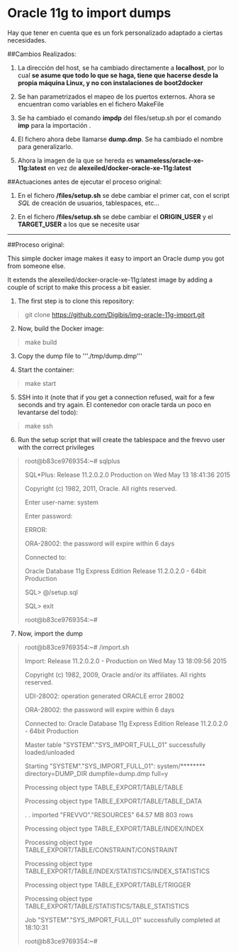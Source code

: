 # Oracle 11g to import dumps

Hay que tener en cuenta que es un fork personalizado adaptado a ciertas necesidades.

##Cambios Realizados:

1. La dirección del host, se ha cambiado directamente a **localhost**, por lo cual **se asume que todo lo que se haga, tiene que hacerse desde la propia máquina Linux, y no con instalaciones de boot2docker**

2. Se han parametrizados el mapeo de los puertos externos. Ahora se encuentran como variables en el fichero MakeFile

3. Se ha cambiado el comando **impdp** del files/setup.sh por el comando **imp** para la importación .

4. El fichero ahora debe llamarse **dump.dmp**. Se ha cambiado el nombre para generalizarlo.

5. Ahora la imagen de la que se hereda es **wnameless/oracle-xe-11g:latest** en vez de **alexeiled/docker-oracle-xe-11g:latest**

##Actuaciones antes de ejecutar el proceso original:

1. En el fichero **/files/setup.sh** se debe cambiar el primer cat, con el script *SQL* de creación de usuarios, tablespaces, etc...

2. En el fichero **/files/setup.sh** se debe cambiar el **ORIGIN_USER** y el **TARGET_USER** a los que se necesite usar

---

##Proceso original:

This simple docker image makes it easy to import an Oracle dump you got from someone else.

It extends the alexeiled/docker-oracle-xe-11g:latest image by adding a couple of script to make this process a bit easier.

1. The first step is to clone this repository:

> git clone https://github.com/Digibis/img-oracle-11g-import.git

2. Now, build the Docker image:

> make build

3. Copy the dump file to '''./tmp/dump.dmp'''

4. Start the container:

> make start

5. SSH into it (note that if you get a connection refused, wait for a few seconds and try again. El contenedor con oracle tarda un poco en levantarse del todo):

> make ssh

6. Run the setup script that will create the tablespace and the frevvo user with the correct privileges

>
> root@b83ce9769354:~# sqlplus
>
> SQL*Plus: Release 11.2.0.2.0 Production on Wed May 13 18:41:36 2015
>
> Copyright (c) 1982, 2011, Oracle.  All rights reserved.
>
> Enter user-name: system
>
> Enter password:
>
> ERROR:
>
> ORA-28002: the password will expire within 6 days
>
>
>
> Connected to:
>
> Oracle Database 11g Express Edition Release 11.2.0.2.0 - 64bit Production
>
> SQL> @/setup.sql
>
> SQL> exit
>
> root@b83ce9769354:~#
>

7. Now, import the dump

> root@b83ce9769354:~# /import.sh
>
> Import: Release 11.2.0.2.0 - Production on Wed May 13 18:09:56 2015
>
> Copyright (c) 1982, 2009, Oracle and/or its affiliates.  All rights reserved.
>
> UDI-28002: operation generated ORACLE error 28002
>
> ORA-28002: the password will expire within 6 days
>
> Connected to: Oracle Database 11g Express Edition Release 11.2.0.2.0 - 64bit Production
>
> Master table "SYSTEM"."SYS_IMPORT_FULL_01" successfully loaded/unloaded
>
> Starting "SYSTEM"."SYS_IMPORT_FULL_01":  system/******** directory=DUMP_DIR dumpfile=dump.dmp full=y
>
> Processing object type TABLE_EXPORT/TABLE/TABLE
>
> Processing object type TABLE_EXPORT/TABLE/TABLE_DATA
>
> . . imported "FREVVO"."RESOURCES"                        64.57 MB     803 rows
>
> Processing object type TABLE_EXPORT/TABLE/INDEX/INDEX
>
> Processing object type TABLE_EXPORT/TABLE/CONSTRAINT/CONSTRAINT
>
> Processing object type TABLE_EXPORT/TABLE/INDEX/STATISTICS/INDEX_STATISTICS
>
> Processing object type TABLE_EXPORT/TABLE/TRIGGER
>
> Processing object type TABLE_EXPORT/TABLE/STATISTICS/TABLE_STATISTICS
>
> Job "SYSTEM"."SYS_IMPORT_FULL_01" successfully completed at 18:10:31
>
> root@b83ce9769354:~#

